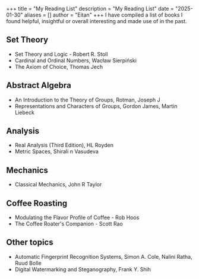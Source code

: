 +++
title = "My Reading List"
description = "My Reading List"
date = "2025-01-30"
aliases = []
author = "Eitan"
+++
I have compiled a list of books I found helpful, insightful or overall interesting and made use of in the past. 
## Set Theory
- Set Theory and Logic - Robert R. Stoll
- Cardinal and Ordinal Numbers, Wacław Sierpiński
- The Axiom of Choice, Thomas Jech

## Abstract Algebra
- An Introduction to the Theory of Groups, Rotman, Joseph J
- Representations and Characters of Groups, Gordon James, Martin Liebeck

## Analysis
- Real Analysis (Third Edition), HL Royden
- Metric Spaces, Shirali n Vasudeva

## Mechanics
- Classical Mechanics, John R Taylor

## Coffee Roasting

- Modulating the Flavor Profile of Coffee - Rob Hoos
- The Coffee Roater's Companion - Scott Rao

## Other topics

- Automatic Fingerprint Recognition Systems, Simon A. Cole, Nalini Ratha, Ruud Bolle
- Digital Watermarking and Steganography, Frank Y. Shih
